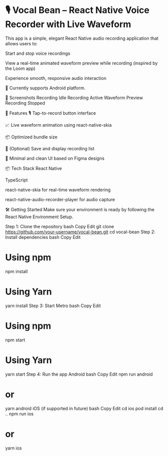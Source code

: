 # 🎙️ Vocal Bean – React Native Voice Recorder with Live Waveform
This app is a simple, elegant React Native audio recording application that allows users to:

Start and stop voice recordings

View a real-time animated waveform preview while recording (inspired by the Loom app)

Experience smooth, responsive audio interaction

📱 Currently supports Android platform.

📸 Screenshots
Recording Idle	Recording Active	Waveform Preview	Recording Stopped

🚀 Features
🎙️ Tap-to-record button interface

📈 Live waveform animation using react-native-skia

📦 Optimized bundle size

💾 (Optional) Save and display recording list

🔄 Minimal and clean UI based on Figma designs

📦 Tech Stack
React Native

TypeScript

react-native-skia for real-time waveform rendering

react-native-audio-recorder-player for audio capture

🛠️ Getting Started
Make sure your environment is ready by following the React Native Environment Setup.

Step 1: Clone the repository
bash
Copy
Edit
git clone https://github.com/your-username/vocal-bean.git
cd vocal-bean
Step 2: Install dependencies
bash
Copy
Edit
# Using npm
npm install

# Using Yarn
yarn install
Step 3: Start Metro
bash
Copy
Edit
# Using npm
npm start

# Using Yarn
yarn start
Step 4: Run the app
Android
bash
Copy
Edit
npm run android
# or
yarn android
iOS (if supported in future)
bash
Copy
Edit
cd ios
pod install
cd ..
npm run ios
# or
yarn ios

